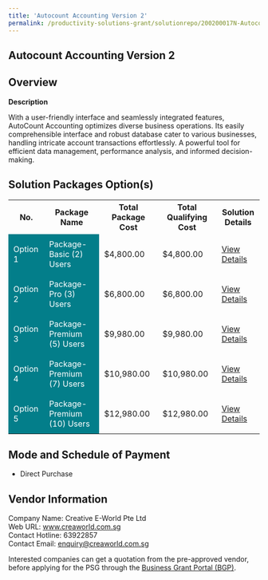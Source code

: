 ```yaml
---
title: 'Autocount Accounting Version 2'
permalink: /productivity-solutions-grant/solutionrepo/200200017N-Autocount-ACC-v-2-G
---
```


## Autocount Accounting Version 2

## Overview

**Description**

With a user-friendly interface and seamlessly integrated features, AutoCount Accounting optimizes diverse business operations. Its easily comprehensible interface and robust database cater to various businesses, handling intricate account transactions effortlessly. A powerful tool for efficient data management, performance analysis, and informed decision-making.

## Solution Packages Option(s)

<table>
<tr>
<th><b>No.</b></th>
<th><b>Package Name</b></th>
<th><b>Total Package Cost</b></th>
<th><b>Total Qualifying Cost</b></th>
<th><b>Solution Details</b></th>
</tr>
<tr>
<td style='padding: 10px; background-color: #037E8A; color: #FFFFFF;'>Option 1</td>
<td style='padding: 10px; background-color: #037E8A; color: #FFFFFF;'>Package- Basic (2) Users</td>
<td style='padding: 10px;'>$4,800.00</td>
<td style='padding: 10px;'>$4,800.00</td>
<td style='padding: 10px;'><a href='/images/psg/CreativeEworld_Accounting_21032024_Desensitised_Annex3_Part1.pdf' target='_blank'>View Details</a></td>
</tr>
<tr>
<td style='padding: 10px; background-color: #037E8A; color: #FFFFFF;'>Option 2</td>
<td style='padding: 10px; background-color: #037E8A; color: #FFFFFF;'>Package- Pro (3) Users</td>
<td style='padding: 10px;'>$6,800.00</td>
<td style='padding: 10px;'>$6,800.00</td>
<td style='padding: 10px;'><a href='/images/psg/CreativeEworld_Accounting_21032024_Desensitised_Annex3_Part2.pdf' target='_blank'>View Details</a></td>
</tr>
<tr>
<td style='padding: 10px; background-color: #037E8A; color: #FFFFFF;'>Option 3</td>
<td style='padding: 10px; background-color: #037E8A; color: #FFFFFF;'>Package-Premium (5) Users</td>
<td style='padding: 10px;'>$9,980.00</td>
<td style='padding: 10px;'>$9,980.00</td>
<td style='padding: 10px;'><a href='/images/psg/CreativeEworld_Accounting_21032024_Desensitised_Annex3_Part3.pdf' target='_blank'>View Details</a></td>
</tr>
<tr>
<td style='padding: 10px; background-color: #037E8A; color: #FFFFFF;'>Option 4</td>
<td style='padding: 10px; background-color: #037E8A; color: #FFFFFF;'>Package-Premium (7) Users</td>
<td style='padding: 10px;'>$10,980.00</td>
<td style='padding: 10px;'>$10,980.00</td>
<td style='padding: 10px;'><a href='/images/psg/CreativeEworld_Accounting_21032024_Desensitised_Annex3_Part4.pdf' target='_blank'>View Details</a></td>
</tr>
<tr>
<td style='padding: 10px; background-color: #037E8A; color: #FFFFFF;'>Option 5</td>
<td style='padding: 10px; background-color: #037E8A; color: #FFFFFF;'>Package-Premium (10) Users</td>
<td style='padding: 10px;'>$12,980.00</td>
<td style='padding: 10px;'>$12,980.00</td>
<td style='padding: 10px;'><a href='/images/psg/CreativeEworld_Accounting_21032024_Desensitised_Annex3_Part5.pdf' target='_blank'>View Details</a></td>
</tr>
</table>

## Mode and Schedule of Payment

 - Direct Purchase

## Vendor Information

 Company Name: Creative E-World Pte Ltd<br>Web URL: www.creaworld.com.sg <br>Contact Hotline: 63922857 <br>Contact Email: enquiry@creaworld.com.sg <br>

Interested companies can get a quotation from the pre-approved vendor, before applying for the PSG through the <a href='https://www.businessgrants.gov.sg/' target='_blank' rel='noopener'>Business Grant Portal (BGP)</a>.

<script src="/jquery/resize-tables.js"></script>
